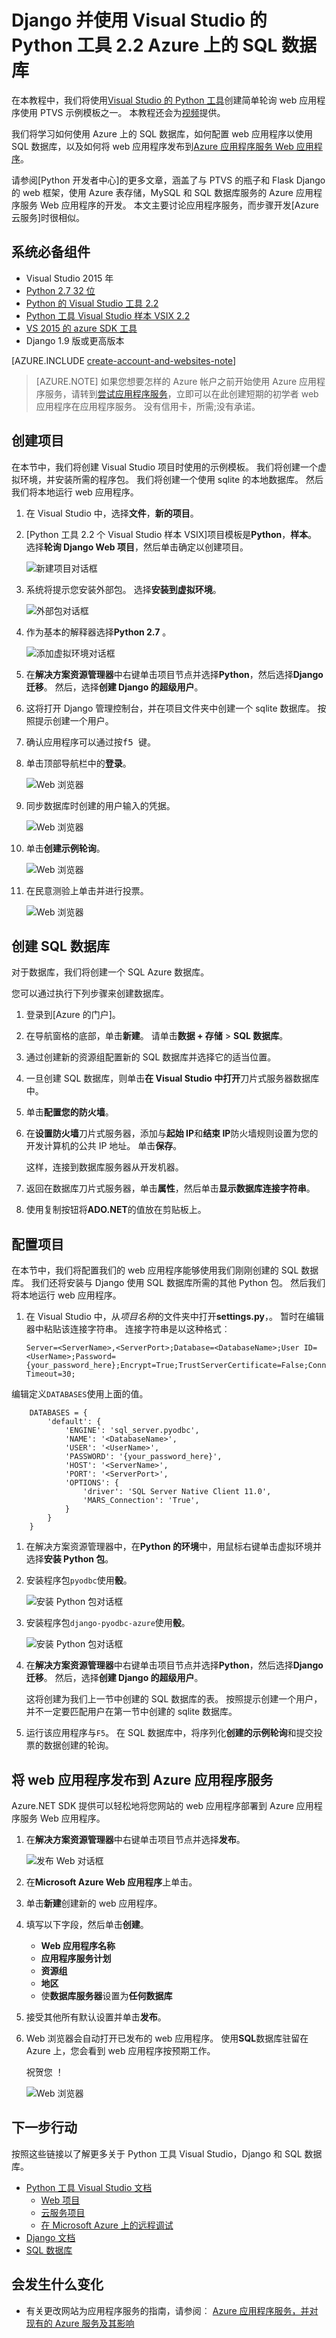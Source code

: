 <properties 
    pageTitle="Django 并使用 Visual Studio 的 Python 工具 2.2 Azure 上的 SQL 数据库" 
    description="了解如何使用 Visual Studio 的 Python 工具创建 Django 的 web 应用程序，将数据存储在一个 SQL 数据库实例并将其部署到 Azure 应用程序服务 Web 应用程序。" 
    services="app-service\web" 
    tags="python"
    documentationCenter="python" 
    authors="huguesv" 
    manager="wpickett" 
    editor=""/>

<tags 
    ms.service="app-service-web" 
    ms.workload="web" 
    ms.tgt_pltfrm="na" 
    ms.devlang="python" 
    ms.topic="article" 
    ms.date="07/07/2016"
    ms.author="huguesv"/>




# <a name="django-and-sql-database-on-azure-with-python-tools-22-for-visual-studio"></a>Django 并使用 Visual Studio 的 Python 工具 2.2 Azure 上的 SQL 数据库 

在本教程中，我们将使用[Visual Studio 的 Python 工具]创建简单轮询 web 应用程序使用 PTVS 示例模板之一。 本教程还会为[视频](https://www.youtube.com/watch?v=ZwcoGcIeHF4)提供。

我们将学习如何使用 Azure 上的 SQL 数据库，如何配置 web 应用程序以使用 SQL 数据库，以及如何将 web 应用程序发布到[Azure 应用程序服务 Web 应用程序](http://go.microsoft.com/fwlink/?LinkId=529714)。

请参阅[Python 开发者中心]的更多文章，涵盖了与 PTVS 的瓶子和 Flask Django 的 web 框架，使用 Azure 表存储，MySQL 和 SQL 数据库服务的 Azure 应用程序服务 Web 应用程序的开发。 本文主要讨论应用程序服务，而步骤开发[Azure 云服务]时很相似。

## <a name="prerequisites"></a>系统必备组件

 - Visual Studio 2015 年
 - [Python 2.7 32 位]
 - [Python 的 Visual Studio 工具 2.2]
 - [Python 工具 Visual Studio 样本 VSIX 2.2]
 - [VS 2015 的 azure SDK 工具]
 - Django 1.9 版或更高版本

[AZURE.INCLUDE [create-account-and-websites-note](../../includes/create-account-and-websites-note.md)]

>[AZURE.NOTE] 如果您想要怎样的 Azure 帐户之前开始使用 Azure 应用程序服务，请转到[尝试应用程序服务](http://go.microsoft.com/fwlink/?LinkId=523751)，立即可以在此创建短期的初学者 web 应用程序在应用程序服务。 没有信用卡，所需;没有承诺。

## <a name="create-the-project"></a>创建项目

在本节中，我们将创建 Visual Studio 项目时使用的示例模板。 我们将创建一个虚拟环境，并安装所需的程序包。 我们将创建一个使用 sqlite 的本地数据库。 然后我们将本地运行 web 应用程序。

1.  在 Visual Studio 中，选择**文件**，**新的项目**。

1.  [Python 工具 2.2 个 Visual Studio 样本 VSIX]项目模板是**Python**，**样本**。 选择**轮询 Django Web 项目**，然后单击确定以创建项目。

    ![新建项目对话框](./media/web-sites-python-ptvs-django-sql/PollsDjangoNewProject.png)

1.  系统将提示您安装外部包。 选择**安装到虚拟环境**。

    ![外部包对话框](./media/web-sites-python-ptvs-django-sql/PollsDjangoExternalPackages.png)

1.  作为基本的解释器选择**Python 2.7** 。

    ![添加虚拟环境对话框](./media/web-sites-python-ptvs-django-sql/PollsCommonAddVirtualEnv.png)

1.  在**解决方案资源管理器**中右键单击项目节点并选择**Python**，然后选择**Django 迁移**。  然后，选择**创建 Django 的超级用户**。

1.  这将打开 Django 管理控制台，并在项目文件夹中创建一个 sqlite 数据库。 按照提示创建一个用户。

1.  确认应用程序可以通过按<kbd>f5 键</kbd>。

1.  单击顶部导航栏中的**登录**。

    ![Web 浏览器](./media/web-sites-python-ptvs-django-sql/PollsDjangoCommonBrowserLocalMenu.png)

1.  同步数据库时创建的用户输入的凭据。

    ![Web 浏览器](./media/web-sites-python-ptvs-django-sql/PollsDjangoCommonBrowserLocalLogin.png)

1.  单击**创建示例轮询**。

    ![Web 浏览器](./media/web-sites-python-ptvs-django-sql/PollsDjangoCommonBrowserNoPolls.png)

1.  在民意测验上单击并进行投票。

    ![Web 浏览器](./media/web-sites-python-ptvs-django-sql/PollsDjangoSqliteBrowser.png)

## <a name="create-a-sql-database"></a>创建 SQL 数据库

对于数据库，我们将创建一个 SQL Azure 数据库。

您可以通过执行下列步骤来创建数据库。

1.  登录到[Azure 的门户]。

1.  在导航窗格的底部，单击**新建**。 请单击**数据 + 存储** > **SQL 数据库**。

1.  通过创建新的资源组配置新的 SQL 数据库并选择它的适当位置。

1.  一旦创建 SQL 数据库，则单击**在 Visual Studio 中打开**刀片式服务器数据库中。
2.  单击**配置您的防火墙**。
3.  在**设置防火墙**刀片式服务器，添加与**起始 IP**和**结束 IP**防火墙规则设置为您的开发计算机的公共 IP 地址。 单击**保存**。

    这样，连接到数据库服务器从开发机器。

4.  返回在数据库刀片式服务器，单击**属性**，然后单击**显示数据库连接字符串**。 

2.  使用复制按钮将**ADO.NET**的值放在剪贴板上。

## <a name="configure-the-project"></a>配置项目

在本节中，我们将配置我们的 web 应用程序能够使用我们刚刚创建的 SQL 数据库。 我们还将安装与 Django 使用 SQL 数据库所需的其他 Python 包。 然后我们将本地运行 web 应用程序。

1.  在 Visual Studio 中，从*项目名称*的文件夹中打开**settings.py**，。 暂时在编辑器中粘贴该连接字符串。 连接字符串是以这种格式︰

        Server=<ServerName>,<ServerPort>;Database=<DatabaseName>;User ID=<UserName>;Password={your_password_here};Encrypt=True;TrustServerCertificate=False;Connection Timeout=30;

编辑定义`DATABASES`使用上面的值。

        DATABASES = {
            'default': {
                'ENGINE': 'sql_server.pyodbc',
                'NAME': '<DatabaseName>',
                'USER': '<UserName>',
                'PASSWORD': '{your_password_here}',
                'HOST': '<ServerName>',
                'PORT': '<ServerPort>',
                'OPTIONS': {
                    'driver': 'SQL Server Native Client 11.0',
                    'MARS_Connection': 'True',
                }
            }
        }

1.  在解决方案资源管理器中，在**Python 的环境**中，用鼠标右键单击虚拟环境并选择**安装 Python 包**。

1.  安装程序包`pyodbc`使用**骰**。

    ![安装 Python 包对话框](./media/web-sites-python-ptvs-django-sql/PollsDjangoSqlInstallPackagePyodbc.png)

1.  安装程序包`django-pyodbc-azure`使用**骰**。

    ![安装 Python 包对话框](./media/web-sites-python-ptvs-django-sql/PollsDjangoSqlInstallPackageDjangoPyodbcAzure.png)

1.  在**解决方案资源管理器**中右键单击项目节点并选择**Python**，然后选择**Django 迁移**。  然后，选择**创建 Django 的超级用户**。

    这将创建为我们上一节中创建的 SQL 数据库的表。 按照提示创建一个用户，并不一定要匹配用户在第一节中创建的 sqlite 数据库。

1.  运行该应用程序与`F5`。 在 SQL 数据库中，将序列化**创建的示例轮询**和提交投票的数据创建的轮询。


## <a name="publish-the-web-app-to-azure-app-service"></a>将 web 应用程序发布到 Azure 应用程序服务

Azure.NET SDK 提供可以轻松地将您网站的 web 应用程序部署到 Azure 应用程序服务 Web 应用程序。

1.  在**解决方案资源管理器**中右键单击项目节点并选择**发布**。

    ![发布 Web 对话框](./media/web-sites-python-ptvs-django-sql/PollsCommonPublishWebSiteDialog.png)

1.  在**Microsoft Azure Web 应用程序**上单击。

1.  单击**新建**创建新的 web 应用程序。

1.  填写以下字段，然后单击**创建**。
    -   **Web 应用程序名称**
    -   **应用程序服务计划**
    -   **资源组**
    -   **地区**
    -   使**数据库服务器**设置为**任何数据库**

1.  接受其他所有默认设置并单击**发布**。

1.  Web 浏览器会自动打开已发布的 web 应用程序。 使用**SQL**数据库驻留在 Azure 上，您会看到 web 应用程序按预期工作。

    祝贺您 ！

    ![Web 浏览器](./media/web-sites-python-ptvs-django-sql/PollsDjangoAzureBrowser.png)

## <a name="next-steps"></a>下一步行动

按照这些链接以了解更多关于 Python 工具 Visual Studio，Django 和 SQL 数据库。

- [Python 工具 Visual Studio 文档]
  - [Web 项目]
  - [云服务项目]
  - [在 Microsoft Azure 上的远程调试]
- [Django 文档]
- [SQL 数据库]

## <a name="whats-changed"></a>会发生什么变化
* 有关更改网站为应用程序服务的指南，请参阅︰ [Azure 应用程序服务，并对现有的 Azure 服务及其影响](http://go.microsoft.com/fwlink/?LinkId=529714)


<!--Link references-->
[Python 开发人员中心]: /develop/python/
[Azure 的云服务]: ../cloud-services-python-ptvs.md

<!--External Link references-->
[Azure 门户]: https://portal.azure.com
[Visual Studio 的 Python 工具]: http://aka.ms/ptvs
[Python 的 Visual Studio 工具 2.2]: http://go.microsoft.com/fwlink/?LinkID=624025
[Python 工具 Visual Studio 样本 VSIX 2.2]: http://go.microsoft.com/fwlink/?LinkID=624025
[VS 2015 的 azure SDK 工具]: http://go.microsoft.com/fwlink/?LinkId=518003
[Python 2.7 32 位]: http://go.microsoft.com/fwlink/?LinkId=517190 
[Python 工具 Visual Studio 文档]: http://aka.ms/ptvsdocs
[在 Microsoft Azure 上的远程调试]: http://go.microsoft.com/fwlink/?LinkId=624026
[Web 项目]: http://go.microsoft.com/fwlink/?LinkId=624027
[云服务项目]: http://go.microsoft.com/fwlink/?LinkId=624028
[Django 文档]: https://www.djangoproject.com/
[SQL 数据库]: /documentation/services/sql-database/
